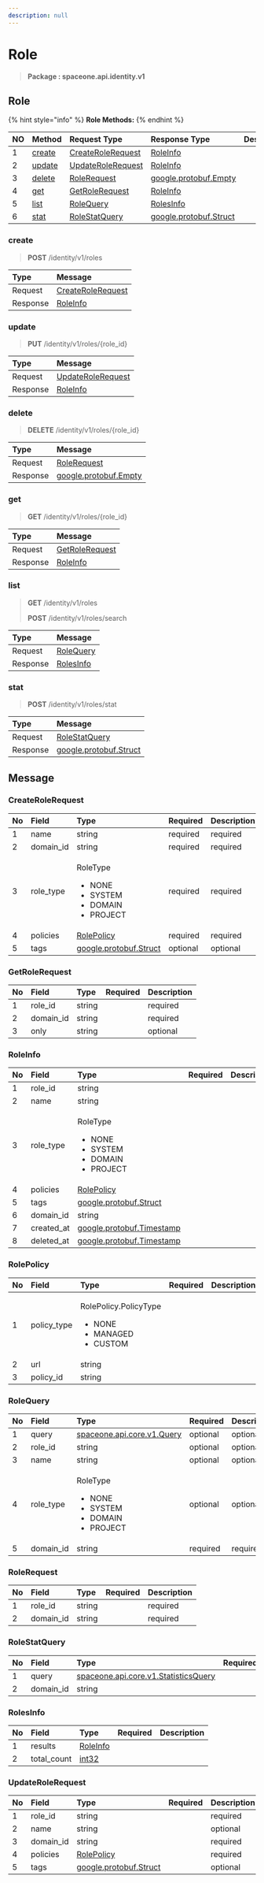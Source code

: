 ```yaml
---
description: null
---
```


# Role

> **Package : spaceone.api.identity.v1**

## Role

{% hint style="info" %}
**Role Methods:**
{% endhint %}

| NO | Method | Request Type | Response Type | Description |
| :--- | :--- | :--- | :--- | :--- |
| 1 | [create](../../../v0.9.0-5/identity/v1/role.md#create) | [CreateRoleRequest](../../../v0.9.0-5/identity/v1/role.md#createrolerequest) | [RoleInfo](../../../v0.9.0-5/identity/v1/role.md#roleinfo) |  |
| 2 | [update](../../../v0.9.0-5/identity/v1/role.md#update) | [UpdateRoleRequest](../../../v0.9.0-5/identity/v1/role.md#updaterolerequest) | [RoleInfo](../../../v0.9.0-5/identity/v1/role.md#roleinfo) |  |
| 3 | [delete](../../../v0.9.0-5/identity/v1/role.md#delete) | [RoleRequest](../../../v0.9.0-5/identity/v1/role.md#rolerequest) | [google.protobuf.Empty](https://github.com/protocolbuffers/protobuf/blob/master/src/google/protobuf/empty.proto) |  |
| 4 | [get](../../../v0.9.0-5/identity/v1/role.md#get) | [GetRoleRequest](../../../v0.9.0-5/identity/v1/role.md#getrolerequest) | [RoleInfo](../../../v0.9.0-5/identity/v1/role.md#roleinfo) |  |
| 5 | [list](../../../v0.9.0-5/identity/v1/role.md#list) | [RoleQuery](../../../v0.9.0-5/identity/v1/role.md#rolequery) | [RolesInfo](../../../v0.9.0-5/identity/v1/role.md#rolesinfo) |  |
| 6 | [stat](../../../v0.9.0-5/identity/v1/role.md#stat) | [RoleStatQuery](../../../v0.9.0-5/identity/v1/role.md#rolestatquery) | [google.protobuf.Struct](https://github.com/protocolbuffers/protobuf/blob/master/src/google/protobuf/struct.proto) |  |

### create

> **POST** /identity/v1/roles

| Type | Message |
| :--- | :--- |
| Request | [CreateRoleRequest](../../../v0.9.0-5/identity/v1/role.md#createrolerequest) |
| Response | [RoleInfo](../../../v0.9.0-5/identity/v1/role.md#roleinfo) |

### update

> **PUT** /identity/v1/roles/{role\_id}

| Type | Message |
| :--- | :--- |
| Request | [UpdateRoleRequest](../../../v0.9.0-5/identity/v1/role.md#updaterolerequest) |
| Response | [RoleInfo](../../../v0.9.0-5/identity/v1/role.md#roleinfo) |

### delete

> **DELETE** /identity/v1/roles/{role\_id}

| Type | Message |
| :--- | :--- |
| Request | [RoleRequest](../../../v0.9.0-5/identity/v1/role.md#rolerequest) |
| Response | [google.protobuf.Empty](https://github.com/protocolbuffers/protobuf/blob/master/src/google/protobuf/empty.proto) |

### get

> **GET** /identity/v1/roles/{role\_id}

| Type | Message |
| :--- | :--- |
| Request | [GetRoleRequest](../../../v0.9.0-5/identity/v1/role.md#getrolerequest) |
| Response | [RoleInfo](../../../v0.9.0-5/identity/v1/role.md#roleinfo) |

### list

> **GET** /identity/v1/roles
>
> **POST** /identity/v1/roles/search

| Type | Message |
| :--- | :--- |
| Request | [RoleQuery](../../../v0.9.0-5/identity/v1/role.md#rolequery) |
| Response | [RolesInfo](../../../v0.9.0-5/identity/v1/role.md#rolesinfo) |

### stat

> **POST** /identity/v1/roles/stat

| Type | Message |
| :--- | :--- |
| Request | [RoleStatQuery](../../../v0.9.0-5/identity/v1/role.md#rolestatquery) |
| Response | [google.protobuf.Struct](https://github.com/protocolbuffers/protobuf/blob/master/src/google/protobuf/struct.proto) |

## Message

### CreateRoleRequest

<table>
  <thead>
    <tr>
      <th style="text-align:left">No</th>
      <th style="text-align:left">Field</th>
      <th style="text-align:left">Type</th>
      <th style="text-align:left">Required</th>
      <th style="text-align:left">Description</th>
    </tr>
  </thead>
  <tbody>
    <tr>
      <td style="text-align:left">1</td>
      <td style="text-align:left">name</td>
      <td style="text-align:left">string</td>
      <td style="text-align:left">required</td>
      <td style="text-align:left">required</td>
    </tr>
    <tr>
      <td style="text-align:left">2</td>
      <td style="text-align:left">domain_id</td>
      <td style="text-align:left">string</td>
      <td style="text-align:left">required</td>
      <td style="text-align:left">required</td>
    </tr>
    <tr>
      <td style="text-align:left">3</td>
      <td style="text-align:left">role_type</td>
      <td style="text-align:left">
        <p>RoleType</p>
        <ul>
          <li>NONE</li>
          <li>SYSTEM</li>
          <li>DOMAIN</li>
          <li>PROJECT</li>
        </ul>
      </td>
      <td style="text-align:left">required</td>
      <td style="text-align:left">required</td>
    </tr>
    <tr>
      <td style="text-align:left">4</td>
      <td style="text-align:left">policies</td>
      <td style="text-align:left"> <a href="../../../v0.9.0-5/identity/v1/role.md#rolepolicy">RolePolicy</a>
      </td>
      <td style="text-align:left">required</td>
      <td style="text-align:left">required</td>
    </tr>
    <tr>
      <td style="text-align:left">5</td>
      <td style="text-align:left">tags</td>
      <td style="text-align:left"> <a href="https://github.com/protocolbuffers/protobuf/blob/master/src/google/protobuf/struct.proto">google.protobuf.Struct</a>
      </td>
      <td style="text-align:left">optional</td>
      <td style="text-align:left">optional</td>
    </tr>
  </tbody>
</table>

### GetRoleRequest

| No | Field | Type | Required | Description |
| :--- | :--- | :--- | :--- | :--- |
| 1 | role\_id | string |  | required |
| 2 | domain\_id | string |  | required |
| 3 | only | string |  | optional |

### RoleInfo

<table>
  <thead>
    <tr>
      <th style="text-align:left">No</th>
      <th style="text-align:left">Field</th>
      <th style="text-align:left">Type</th>
      <th style="text-align:left">Required</th>
      <th style="text-align:left">Description</th>
    </tr>
  </thead>
  <tbody>
    <tr>
      <td style="text-align:left">1</td>
      <td style="text-align:left">role_id</td>
      <td style="text-align:left">string</td>
      <td style="text-align:left"></td>
      <td style="text-align:left"></td>
    </tr>
    <tr>
      <td style="text-align:left">2</td>
      <td style="text-align:left">name</td>
      <td style="text-align:left">string</td>
      <td style="text-align:left"></td>
      <td style="text-align:left"></td>
    </tr>
    <tr>
      <td style="text-align:left">3</td>
      <td style="text-align:left">role_type</td>
      <td style="text-align:left">
        <p>RoleType</p>
        <ul>
          <li>NONE</li>
          <li>SYSTEM</li>
          <li>DOMAIN</li>
          <li>PROJECT</li>
        </ul>
      </td>
      <td style="text-align:left"></td>
      <td style="text-align:left"></td>
    </tr>
    <tr>
      <td style="text-align:left">4</td>
      <td style="text-align:left">policies</td>
      <td style="text-align:left"> <a href="../../../v0.9.0-5/identity/v1/role.md#rolepolicy">RolePolicy</a>
      </td>
      <td style="text-align:left"></td>
      <td style="text-align:left"></td>
    </tr>
    <tr>
      <td style="text-align:left">5</td>
      <td style="text-align:left">tags</td>
      <td style="text-align:left"> <a href="https://github.com/protocolbuffers/protobuf/blob/master/src/google/protobuf/struct.proto">google.protobuf.Struct</a>
      </td>
      <td style="text-align:left"></td>
      <td style="text-align:left"></td>
    </tr>
    <tr>
      <td style="text-align:left">6</td>
      <td style="text-align:left">domain_id</td>
      <td style="text-align:left">string</td>
      <td style="text-align:left"></td>
      <td style="text-align:left"></td>
    </tr>
    <tr>
      <td style="text-align:left">7</td>
      <td style="text-align:left">created_at</td>
      <td style="text-align:left"> <a href="https://github.com/protocolbuffers/protobuf/blob/master/src/google/protobuf/timestamp.proto">google.protobuf.Timestamp</a>
      </td>
      <td style="text-align:left"></td>
      <td style="text-align:left"></td>
    </tr>
    <tr>
      <td style="text-align:left">8</td>
      <td style="text-align:left">deleted_at</td>
      <td style="text-align:left"> <a href="https://github.com/protocolbuffers/protobuf/blob/master/src/google/protobuf/timestamp.proto">google.protobuf.Timestamp</a>
      </td>
      <td style="text-align:left"></td>
      <td style="text-align:left"></td>
    </tr>
  </tbody>
</table>

### RolePolicy

<table>
  <thead>
    <tr>
      <th style="text-align:left">No</th>
      <th style="text-align:left">Field</th>
      <th style="text-align:left">Type</th>
      <th style="text-align:left">Required</th>
      <th style="text-align:left">Description</th>
    </tr>
  </thead>
  <tbody>
    <tr>
      <td style="text-align:left">1</td>
      <td style="text-align:left">policy_type</td>
      <td style="text-align:left">
        <p>RolePolicy.PolicyType</p>
        <ul>
          <li>NONE</li>
          <li>MANAGED</li>
          <li>CUSTOM</li>
        </ul>
      </td>
      <td style="text-align:left"></td>
      <td style="text-align:left"></td>
    </tr>
    <tr>
      <td style="text-align:left">2</td>
      <td style="text-align:left">url</td>
      <td style="text-align:left">string</td>
      <td style="text-align:left"></td>
      <td style="text-align:left"></td>
    </tr>
    <tr>
      <td style="text-align:left">3</td>
      <td style="text-align:left">policy_id</td>
      <td style="text-align:left">string</td>
      <td style="text-align:left"></td>
      <td style="text-align:left"></td>
    </tr>
  </tbody>
</table>

### RoleQuery

<table>
  <thead>
    <tr>
      <th style="text-align:left">No</th>
      <th style="text-align:left">Field</th>
      <th style="text-align:left">Type</th>
      <th style="text-align:left">Required</th>
      <th style="text-align:left">Description</th>
    </tr>
  </thead>
  <tbody>
    <tr>
      <td style="text-align:left">1</td>
      <td style="text-align:left">query</td>
      <td style="text-align:left"> <a href="https://spaceone-dev.gitbook.io/api-reference/common-v1/search-query">spaceone.api.core.v1.Query</a>
      </td>
      <td style="text-align:left">optional</td>
      <td style="text-align:left">optional</td>
    </tr>
    <tr>
      <td style="text-align:left">2</td>
      <td style="text-align:left">role_id</td>
      <td style="text-align:left">string</td>
      <td style="text-align:left">optional</td>
      <td style="text-align:left">optional</td>
    </tr>
    <tr>
      <td style="text-align:left">3</td>
      <td style="text-align:left">name</td>
      <td style="text-align:left">string</td>
      <td style="text-align:left">optional</td>
      <td style="text-align:left">optional</td>
    </tr>
    <tr>
      <td style="text-align:left">4</td>
      <td style="text-align:left">role_type</td>
      <td style="text-align:left">
        <p>RoleType</p>
        <ul>
          <li>NONE</li>
          <li>SYSTEM</li>
          <li>DOMAIN</li>
          <li>PROJECT</li>
        </ul>
      </td>
      <td style="text-align:left">optional</td>
      <td style="text-align:left">optional</td>
    </tr>
    <tr>
      <td style="text-align:left">5</td>
      <td style="text-align:left">domain_id</td>
      <td style="text-align:left">string</td>
      <td style="text-align:left">required</td>
      <td style="text-align:left">required</td>
    </tr>
  </tbody>
</table>

### RoleRequest

| No | Field | Type | Required | Description |
| :--- | :--- | :--- | :--- | :--- |
| 1 | role\_id | string |  | required |
| 2 | domain\_id | string |  | required |

### RoleStatQuery

| No | Field | Type | Required | Description |
| :--- | :--- | :--- | :--- | :--- |
| 1 | query | [spaceone.api.core.v1.StatisticsQuery](https://spaceone-dev.gitbook.io/api-reference/common-v1/statistics-query) |  | required |
| 2 | domain\_id | string |  | required |

### RolesInfo

| No | Field | Type | Required | Description |
| :--- | :--- | :--- | :--- | :--- |
| 1 | results | [RoleInfo](../../../v0.9.0-5/identity/v1/role.md#roleinfo) |  |  |
| 2 | total\_count | [int32](https://github.com/protocolbuffers/protobuf/blob/master/src/google/protobuf/type.proto) |  |  |

### UpdateRoleRequest

| No | Field | Type | Required | Description |
| :--- | :--- | :--- | :--- | :--- |
| 1 | role\_id | string |  | required |
| 2 | name | string |  | optional |
| 3 | domain\_id | string |  | required |
| 4 | policies | [RolePolicy](../../../v0.9.0-5/identity/v1/role.md#rolepolicy) |  | required |
| 5 | tags | [google.protobuf.Struct](https://github.com/protocolbuffers/protobuf/blob/master/src/google/protobuf/struct.proto) |  | optional |

